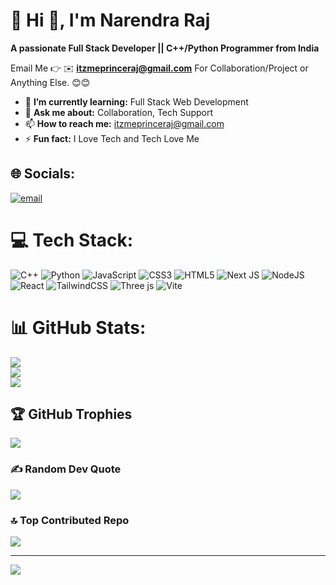 # 💫 Hi 👋, I'm Narendra Raj
**A passionate Full Stack Developer || C++/Python Programmer  from India**

Email Me 👉 ✉️ **itzmeprinceraj@gmail.com** For Collaboration/Project or Anything Else. 😊😊

- 🌱 **I’m currently learning:** Full Stack Web Development
- 💬 **Ask me about:** Collaboration, Tech Support
- 📫 **How to reach me:** itzmeprinceraj@gmail.com
- ⚡ **Fun fact:** I Love Tech and Tech Love Me
## 🌐 Socials:
[![email](https://img.shields.io/badge/Email-D14836?logo=gmail&logoColor=white)](mailto:itzmeprinceraj@gmail.com) 

# 💻 Tech Stack:
![C++](https://img.shields.io/badge/c++-%2300599C.svg?style=plastic&logo=c%2B%2B&logoColor=white) ![Python](https://img.shields.io/badge/python-3670A0?style=plastic&logo=python&logoColor=ffdd54) ![JavaScript](https://img.shields.io/badge/javascript-%23323330.svg?style=plastic&logo=javascript&logoColor=%23F7DF1E) ![CSS3](https://img.shields.io/badge/css3-%231572B6.svg?style=plastic&logo=css3&logoColor=white) ![HTML5](https://img.shields.io/badge/html5-%23E34F26.svg?style=plastic&logo=html5&logoColor=white) ![Next JS](https://img.shields.io/badge/Next-black?style=plastic&logo=next.js&logoColor=white) ![NodeJS](https://img.shields.io/badge/node.js-6DA55F?style=plastic&logo=node.js&logoColor=white) ![React](https://img.shields.io/badge/react-%2320232a.svg?style=plastic&logo=react&logoColor=%2361DAFB) ![TailwindCSS](https://img.shields.io/badge/tailwindcss-%2338B2AC.svg?style=plastic&logo=tailwind-css&logoColor=white) ![Three js](https://img.shields.io/badge/threejs-black?style=plastic&logo=three.js&logoColor=white) ![Vite](https://img.shields.io/badge/vite-%23646CFF.svg?style=plastic&logo=vite&logoColor=white)
# 📊 GitHub Stats:
![](https://github-readme-stats.vercel.app/api?username=prince-a-byte&theme=transparent&hide_border=false&include_all_commits=false&count_private=false)<br/>
![](https://nirzak-streak-stats.vercel.app/?user=prince-a-byte&theme=transparent&hide_border=false)<br/>
![](https://github-readme-stats.vercel.app/api/top-langs/?username=prince-a-byte&theme=transparent&hide_border=false&include_all_commits=false&count_private=false&layout=compact)

## 🏆 GitHub Trophies
![](https://github-profile-trophy.vercel.app/?username=prince-a-byte&theme=dracula&no-frame=false&no-bg=true&margin-w=4)

### ✍️ Random Dev Quote
![](https://quotes-github-readme.vercel.app/api?type=horizontal&theme=radical)

### 🔝 Top Contributed Repo
![](https://github-contributor-stats.vercel.app/api?username=prince-a-byte&limit=5&theme=dark&combine_all_yearly_contributions=true)

---
[![](https://visitcount.itsvg.in/api?id=prince-a-byte&icon=0&color=0)](https://visitcount.itsvg.in)

<!-- Proudly created with GPRM ( https://gprm.itsvg.in ) -->
